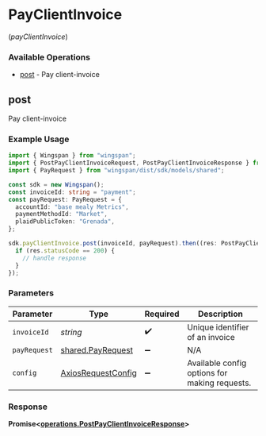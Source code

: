 # PayClientInvoice
(*payClientInvoice*)

### Available Operations

* [post](#post) - Pay client-invoice

## post

Pay client-invoice

### Example Usage

```typescript
import { Wingspan } from "wingspan";
import { PostPayClientInvoiceRequest, PostPayClientInvoiceResponse } from "wingspan/dist/sdk/models/operations";
import { PayRequest } from "wingspan/dist/sdk/models/shared";

const sdk = new Wingspan();
const invoiceId: string = "payment";
const payRequest: PayRequest = {
  accountId: "base mealy Metrics",
  paymentMethodId: "Market",
  plaidPublicToken: "Grenada",
};

sdk.payClientInvoice.post(invoiceId, payRequest).then((res: PostPayClientInvoiceResponse) => {
  if (res.statusCode == 200) {
    // handle response
  }
});
```

### Parameters

| Parameter                                                    | Type                                                         | Required                                                     | Description                                                  |
| ------------------------------------------------------------ | ------------------------------------------------------------ | ------------------------------------------------------------ | ------------------------------------------------------------ |
| `invoiceId`                                                  | *string*                                                     | :heavy_check_mark:                                           | Unique identifier of an invoice                              |
| `payRequest`                                                 | [shared.PayRequest](../../models/shared/payrequest.md)       | :heavy_minus_sign:                                           | N/A                                                          |
| `config`                                                     | [AxiosRequestConfig](https://axios-http.com/docs/req_config) | :heavy_minus_sign:                                           | Available config options for making requests.                |


### Response

**Promise<[operations.PostPayClientInvoiceResponse](../../models/operations/postpayclientinvoiceresponse.md)>**

